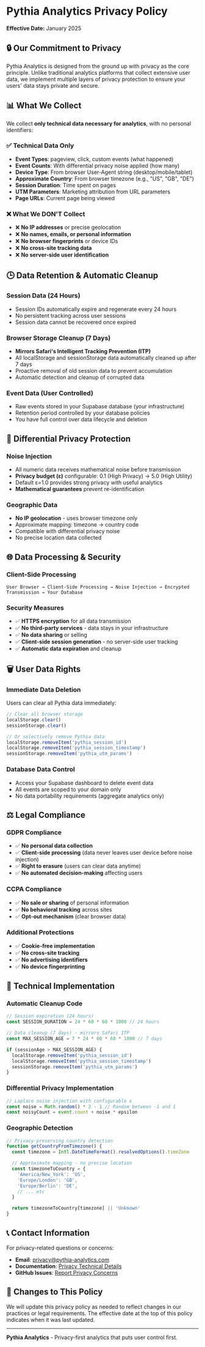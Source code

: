 # Pythia Analytics Privacy Policy

**Effective Date:** January 2025

## 🔒 Our Commitment to Privacy

Pythia Analytics is designed from the ground up with privacy as the core principle. Unlike traditional analytics platforms that collect extensive user data, we implement multiple layers of privacy protection to ensure your users' data stays private and secure.

## 📊 What We Collect

We collect **only technical data necessary for analytics**, with no personal identifiers:

### ✅ Technical Data Only
- **Event Types**: pageview, click, custom events (what happened)
- **Event Counts**: With differential privacy noise applied (how many)
- **Device Type**: From browser User-Agent string (desktop/mobile/tablet)
- **Approximate Country**: From browser timezone (e.g., "US", "GB", "DE")
- **Session Duration**: Time spent on pages
- **UTM Parameters**: Marketing attribution from URL parameters
- **Page URLs**: Current page being viewed

### ❌ What We DON'T Collect
- ❌ **No IP addresses** or precise geolocation
- ❌ **No names, emails, or personal information**
- ❌ **No browser fingerprints** or device IDs
- ❌ **No cross-site tracking data**
- ❌ **No server-side user identification**

## 🕒 Data Retention & Automatic Cleanup

### Session Data (24 Hours)
- Session IDs automatically expire and regenerate every 24 hours
- No persistent tracking across user sessions
- Session data cannot be recovered once expired

### Browser Storage Cleanup (7 Days)
- **Mirrors Safari's Intelligent Tracking Prevention (ITP)**
- All localStorage and sessionStorage data automatically cleaned up after 7 days
- Proactive removal of old session data to prevent accumulation
- Automatic detection and cleanup of corrupted data

### Event Data (User Controlled)
- Raw events stored in your Supabase database (your infrastructure)
- Retention period controlled by your database policies
- You have full control over data lifecycle and deletion

## 🔐 Differential Privacy Protection

### Noise Injection
- All numeric data receives mathematical noise before transmission
- **Privacy budget (ε)** configurable: 0.1 (High Privacy) → 5.0 (High Utility)
- Default ε=1.0 provides strong privacy with useful analytics
- **Mathematical guarantees** prevent re-identification

### Geographic Data
- **No IP geolocation** - uses browser timezone only
- Approximate mapping: timezone → country code
- Compatible with differential privacy noise
- No precise location data collected

## 🌐 Data Processing & Security

### Client-Side Processing
```
User Browser → Client-Side Processing → Noise Injection → Encrypted Transmission → Your Database
```

### Security Measures
- ✅ **HTTPS encryption** for all data transmission
- ✅ **No third-party services** - data stays in your infrastructure
- ✅ **No data sharing** or selling
- ✅ **Client-side session generation** - no server-side user tracking
- ✅ **Automatic data expiration** and cleanup

## 🗑️ User Data Rights

### Immediate Data Deletion
Users can clear all Pythia data immediately:

```javascript
// Clear all browser storage
localStorage.clear()
sessionStorage.clear()

// Or selectively remove Pythia data
localStorage.removeItem('pythia_session_id')
localStorage.removeItem('pythia_session_timestamp')
sessionStorage.removeItem('pythia_utm_params')
```

### Database Data Control
- Access your Supabase dashboard to delete event data
- All events are scoped to your domain only
- No data portability requirements (aggregate analytics only)

## ⚖️ Legal Compliance

### GDPR Compliance
- ✅ **No personal data collection**
- ✅ **Client-side processing** (data never leaves user device before noise injection)
- ✅ **Right to erasure** (users can clear data anytime)
- ✅ **No automated decision-making** affecting users

### CCPA Compliance
- ✅ **No sale or sharing** of personal information
- ✅ **No behavioral tracking** across sites
- ✅ **Opt-out mechanism** (clear browser data)

### Additional Protections
- ✅ **Cookie-free implementation**
- ✅ **No cross-site tracking**
- ✅ **No advertising identifiers**
- ✅ **No device fingerprinting**

## 🔧 Technical Implementation

### Automatic Cleanup Code
```javascript
// Session expiration (24 hours)
const SESSION_DURATION = 24 * 60 * 60 * 1000 // 24 hours

// Data cleanup (7 days) - mirrors Safari ITP
const MAX_SESSION_AGE = 7 * 24 * 60 * 60 * 1000 // 7 days

if (sessionAge > MAX_SESSION_AGE) {
  localStorage.removeItem('pythia_session_id')
  localStorage.removeItem('pythia_session_timestamp')
  sessionStorage.removeItem('pythia_utm_params')
}
```

### Differential Privacy Implementation
```javascript
// Laplace noise injection with configurable ε
const noise = Math.random() * 2 - 1 // Random between -1 and 1
const noisyCount = event.count + noise * epsilon
```

### Geographic Detection
```javascript
// Privacy-preserving country detection
function getCountryFromTimezone() {
  const timezone = Intl.DateTimeFormat().resolvedOptions().timeZone

  // Approximate mapping - no precise location
  const timezoneToCountry = {
    'America/New_York': 'US',
    'Europe/London': 'GB',
    'Europe/Berlin': 'DE',
    // ... etc
  }

  return timezoneToCountry[timezone] || 'Unknown'
}
```

## 📞 Contact Information

For privacy-related questions or concerns:
- **Email**: privacy@pythia-analytics.com
- **Documentation**: [Privacy Technical Details](/README.md#privacy-policy)
- **GitHub Issues**: [Report Privacy Concerns](https://github.com/atnightfa11/Pythia-analytics/issues)

## 📅 Changes to This Policy

We will update this privacy policy as needed to reflect changes in our practices or legal requirements. The effective date at the top of this policy indicates when it was last updated.

---

**Pythia Analytics** - Privacy-first analytics that puts user control first.
